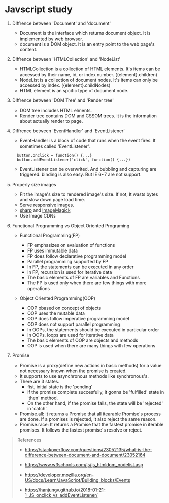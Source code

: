 # Javscript study

1. Diffrence between 'Document' and 'document'
   - Document is the interface which returns document object. It is implemented by web browser.
   - document is a DOM object. It is an entry point to the web page's content.

2. Diffrence between 'HTMLCollection' and 'NodeList'
   - HTMLCollection is a collection of HTML elements. It's items can be accessed by their name, id, or index number. ({element}.children)
   - NodeList is a collection of document nodes. It's items can only be accessed by index. ({element}.childNodes)
   - HTML element is an spcific type of document node.

3. Diffrence between 'DOM Tree' and 'Render tree'
   - DOM tree includes HTML elments.
   - Render tree contains DOM and CSSOM trees. It is the information about actually render to page.

4. Diffrence between 'EventHandler' and 'EventListener'
	- EventHandler is a block of code that runs when the event fires. It sometimes called 'EventListener'.
  	```
	  button.onclick = function() {...}
	  button.addEventListener('click', function() {...})
	```
	- EventListener can be overwrited. And bubbling and capturing are triggered. binding is also easy. But IE 6~7 are not support.

5. Properly size images
	- Fit the image's size to rendered image's size. If not, It wasts bytes and slow down page load time.
	- Serve responsive images.
	- [sharp](https://www.npmjs.com/package/sharp) and [ImageMagick](https://www.imagemagick.org/script/index.php) 
	- Use Image CDNs

6. Functional Programming vs Object Oriented Programing
	- Functional Programming(FP)
		- FP emphasizes on evaluation of functions
		- FP uses immutable data
		- FP does follow declarative programming model
		- Parallel programming supported by FP
		- In FP, the statements can be executed in any order
		- In FP, recursion is used for iterative data
		- The basic elements of FP are variables and Functions
		- The FP is used only when there are few things with more operations

	- Object Oriented Programming(OOP)
		- OOP pbased on concept of objects
		- OOP uses the mutable data
		- OOP does follow imperative programming model
		- OOP does not support parallel programming
		- In OOPs, the statements should be executed in particular order
		- In OOPs, loops are used for iterative data
		- The basic elements of OOP are objects and methods
		- OOP is used when there are many things with few operations

7. Promise
	- Promise is a proxy(define new actions in basic methods) for a value not necessary known when the promise is created.
	- It supports to use asynchronous methods like synchronous's.
	- There are 3 states.
		- fist, initial state is the 'pending'
		- If the promise complete succesfully, it gonna be 'fulfilled' state in 'then' method.
		- On the other hand, if the promise fails, the state will be 'rejected' in 'catch'.
	- Promise.all: It returns a Promise that all itearable Promise's process are done. If a promises is rejected, It also reject the same reason.
	- Promise.race: It returns a Promise that the fastest promise in iterable promises. It follows the fastest promise's resolve or reject.

	


> References
> 
> - https://stackoverflow.com/questions/23052135/what-is-the-difference-between-document-and-document/23052164
> - https://www.w3schools.com/js/js_htmldom_nodelist.asp
>
> - https://developer.mozilla.org/en-US/docs/Learn/JavaScript/Building_blocks/Events
>
> - https://hanjungv.github.io/2018-01-21-1_JS_onclick_vs_addEventListener/

